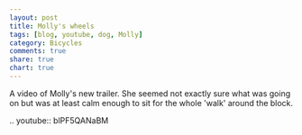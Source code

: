 ```yaml
---
layout: post
title: Molly's wheels
tags: [blog, youtube, dog, Molly]
category: Bicycles
comments: true
share: true
chart: true
---
```


A video of Molly's new trailer. She seemed not exactly sure what was going on but was at least calm enough to sit for the whole 'walk' around the block.

.. youtube:: blPF5QANaBM
